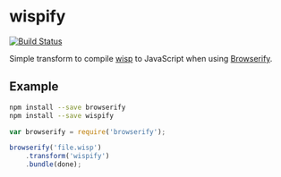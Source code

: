 # wispify

[![Build Status](https://travis-ci.org/conradz/wispify.svg)](https://travis-ci.org/conradz/wispify)

Simple transform to compile [wisp](https://github.com/Gozala/wisp) to JavaScript
when using [Browserify](https://github.com/substack/node-browserify).

## Example

```sh
npm install --save browserify
npm install --save wispify
```

```js
var browserify = require('browserify');

browserify('file.wisp')
    .transform('wispify')
    .bundle(done);
```
